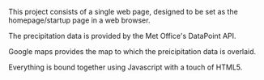 This project consists of a single web page, designed to be set as the homepage/startup page in a web browser.

The precipitation data is provided by the Met Office's DataPoint API.

Google maps provides the map to which the preicipitation data is overlaid.

Everything is bound together using Javascript with a touch of HTML5.